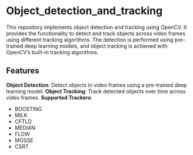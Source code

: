 # Object_detection_and_tracking
This repository implements object detection and tracking using OpenCV. It provides the functionality to detect and track objects across video frames using different tracking algorithms. The detection is performed using pre-trained deep learning models, and object tracking is achieved with OpenCV’s built-in tracking algorithms.
## Features
**Object Detection**: Detect objects in video frames using a pre-trained deep learning model.
**Object Tracking**: Track detected objects over time across video frames.
**Supported Trackers**:
- BOOSTING
- MILK
- CFTLD
- MEDIAN
- FLOW
- MOSSE
- CSRT
